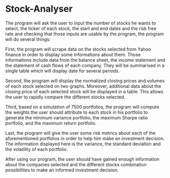 # Stock-Analyser


The program will ask the user to input the number of stocks he wants to select, the ticker of each stock, the start and end dates and the risk free rate and checking that those inputs are usable by the program, the program will do several things: 

First, the program will scrape data on the stocks selected from Yahoo finance in order to display some informations about them. Those informations include data from the balance sheet, the income statement and the statement of cash flows of each company. They will be summarised in a single table which will display date for several periods. 

Second, the program will display the normalized closing prices and volumes of each stock selected on two graphs. Moreover, additional data about the closing price of each selected stock will be displayed in a table. This allows the user to rapidly compare the different stocks selected.

Third, based on a simulation of 7500 portfolios, the program will compute the weights the user should attribute to each stock in his portfolio to generate the minimum variance portfolio, the maximum Sharpe ratio portfolio, and the maximum return portfolio. 

Last, the program will give the user some risk metrics about each of the aforementioned portfolios in order to help him make an investment decision. The information displayed here is the variance, the standard deviation and the volatility of each portfolio.

After using our program, the user should have gained enough information about the companies selected and the different stocks combination possibilities to make an informed investment decision.
